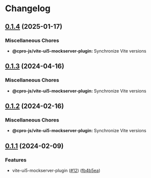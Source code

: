 # Changelog

## [0.1.4](https://github.com/cpro-js/ui5-vite/compare/@cpro-js/vite-ui5-mockserver-plugin-v0.1.3...@cpro-js/vite-ui5-mockserver-plugin-v0.1.4) (2025-01-17)


### Miscellaneous Chores

* **@cpro-js/vite-ui5-mockserver-plugin:** Synchronize Vite versions

## [0.1.3](https://github.com/cpro-js/ui5-vite/compare/@cpro-js/vite-ui5-mockserver-plugin-v0.1.2...@cpro-js/vite-ui5-mockserver-plugin-v0.1.3) (2024-04-16)


### Miscellaneous Chores

* **@cpro-js/vite-ui5-mockserver-plugin:** Synchronize Vite versions

## [0.1.2](https://github.com/cpro-js/ui5-vite/compare/@cpro-js/vite-ui5-mockserver-plugin-v0.1.1...@cpro-js/vite-ui5-mockserver-plugin-v0.1.2) (2024-02-16)


### Miscellaneous Chores

* **@cpro-js/vite-ui5-mockserver-plugin:** Synchronize Vite versions

## [0.1.1](https://github.com/cpro-js/ui5-vite/compare/@cpro-js/vite-ui5-mockserver-plugin-v0.0.1...@cpro-js/vite-ui5-mockserver-plugin-v0.1.1) (2024-02-09)


### Features

* vite-ui5-mockserver-plugin ([#12](https://github.com/cpro-js/ui5-vite/issues/12)) ([fb4b5ea](https://github.com/cpro-js/ui5-vite/commit/fb4b5eae82644fd67d2386e020e0e6013cc3cce9))
